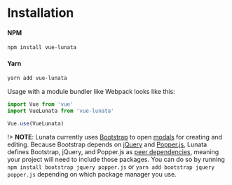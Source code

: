 # Installation

#### NPM

```bash
npm install vue-lunata
```

#### Yarn

```bash
yarn add vue-lunata
```

Usage with a module bundler like Webpack looks like this:

```javascript
import Vue from 'vue'
import VueLunata from 'vue-lunata'

Vue.use(VueLunata)
```

!> **NOTE**: Lunata currently uses [Bootstrap](https://getbootstrap.com) to open [modals](https://getbootstrap.com/docs/4.3/components/modal) for creating and editing. Because Bootstrap depends on [jQuery](https://jquery.com/) and [Popper.js](https://popper.js.org/), Lunata defines Bootstrap, jQuery, and Popper.js as [peer dependencies](https://nodejs.org/es/blog/npm/peer-dependencies/), meaning your project will need to include those packages. You can do so by running `npm install bootstrap jquery popper.js` or `yarn add bootstrap jquery popper.js` depending on which package manager you use.